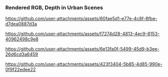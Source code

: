 <!--# Welcome this GitHub Repository

[[Video demo 1]](https://youtu.be/t5WxAoktEg4)

[[Video demo 2]](https://youtu.be/S5i4-UpHDvc)

[[Video demo 3]](https://youtu.be/sMvvxily3xU)

[[Video demo 4]](https://youtu.be/hHmw39SZxHo) -->

### Rendered RGB, Depth in Urban Scenes

https://github.com/user-attachments/assets/60fae5d1-e77e-4c8f-8fbe-d7dea0887d3a

https://github.com/user-attachments/assets/f7274d28-4813-4ec9-8153-40962498c9e8

https://github.com/user-attachments/assets/6e13fa0f-5499-45d9-b3ee-26d6cd3a6459

https://github.com/user-attachments/assets/423f3404-5b85-4d85-990e-0f9f22edee22



